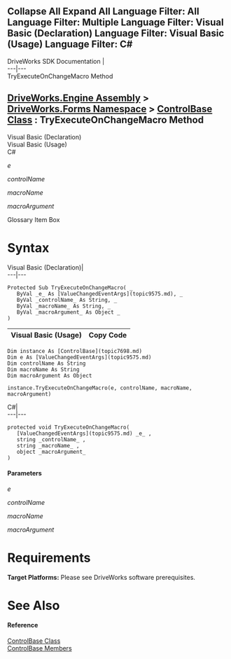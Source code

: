        

 Collapse All Expand All  Language Filter: All  Language Filter: Multiple  Language Filter: Visual Basic (Declaration) Language Filter: Visual Basic (Usage) Language Filter: C#  
---  
DriveWorks SDK Documentation  |   
---|---  
TryExecuteOnChangeMacro Method   
  
[DriveWorks.Engine Assembly](topic2156.md) > [DriveWorks.Forms Namespace](topic7266.md) > [ControlBase Class](topic7698.md) : TryExecuteOnChangeMacro Method  
---  
  
Visual Basic (Declaration)    
Visual Basic (Usage)    
C# 

_e_
    

_controlName_
    

_macroName_
    

_macroArgument_
    

Glossary Item Box

# Syntax

Visual Basic (Declaration)|   
---|---  
      
    
    Protected Sub TryExecuteOnChangeMacro( _
       ByVal _e_ As [ValueChangedEventArgs](topic9575.md), _
       ByVal _controlName_ As String, _
       ByVal _macroName_ As String, _
       ByVal _macroArgument_ As Object _
    )   
  
Visual Basic (Usage)| Copy Code  
---|---  
      
    
    Dim instance As [ControlBase](topic7698.md)
    Dim e As [ValueChangedEventArgs](topic9575.md)
    Dim controlName As String
    Dim macroName As String
    Dim macroArgument As Object
     
    instance.TryExecuteOnChangeMacro(e, controlName, macroName, macroArgument)  
  
C#|   
---|---  
      
    
    protected void TryExecuteOnChangeMacro( 
       [ValueChangedEventArgs](topic9575.md) _e_ ,
       string _controlName_ ,
       string _macroName_ ,
       object _macroArgument_
    )  
  
#### Parameters

 _e_
    
_controlName_
    
_macroName_
    
_macroArgument_
    

# Requirements

**Target Platforms:** Please see DriveWorks software prerequisites.

# See Also

#### Reference

[ControlBase Class](topic7698.md)   
[ControlBase Members](topic7699.md)


